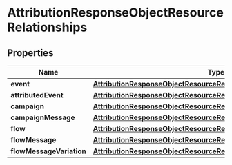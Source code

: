 
# AttributionResponseObjectResourceRelationships

## Properties
| Name | Type | Description | Notes |
| ------------ | ------------- | ------------- | ------------- |
| **event** | [**AttributionResponseObjectResourceRelationshipsEvent**](AttributionResponseObjectResourceRelationshipsEvent.md) |  |  [optional] |
| **attributedEvent** | [**AttributionResponseObjectResourceRelationshipsAttributedEvent**](AttributionResponseObjectResourceRelationshipsAttributedEvent.md) |  |  [optional] |
| **campaign** | [**AttributionResponseObjectResourceRelationshipsCampaign**](AttributionResponseObjectResourceRelationshipsCampaign.md) |  |  [optional] |
| **campaignMessage** | [**AttributionResponseObjectResourceRelationshipsCampaignMessage**](AttributionResponseObjectResourceRelationshipsCampaignMessage.md) |  |  [optional] |
| **flow** | [**AttributionResponseObjectResourceRelationshipsFlow**](AttributionResponseObjectResourceRelationshipsFlow.md) |  |  [optional] |
| **flowMessage** | [**AttributionResponseObjectResourceRelationshipsFlowMessage**](AttributionResponseObjectResourceRelationshipsFlowMessage.md) |  |  [optional] |
| **flowMessageVariation** | [**AttributionResponseObjectResourceRelationshipsFlowMessageVariation**](AttributionResponseObjectResourceRelationshipsFlowMessageVariation.md) |  |  [optional] |



